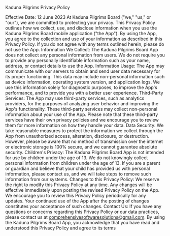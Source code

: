 Kaduna Pilgrims Privacy Policy

Effective Date: 12 June 2023
At Kaduna Pilgrims Board ("we," "us," or "our"), we are committed to protecting your privacy. This Privacy Policy outlines how we collect, use, and disclose information when you use the Kaduna Pilgrims Board mobile application ("the App").
By using the App, you agree to the collection and use of your information as described in this Privacy Policy. If you do not agree with any terms outlined herein, please do not use the App.
Information We Collect:
The Kaduna Pilgrims Board App does not collect any personal information from users. We do not require you to provide any personally identifiable information such as your name, address, or contact details to use the App.
Information Usage:
The App may communicate with our servers to obtain and send user data necessary for its proper functioning. This data may include non-personal information such as device information, operating system version, and application logs. We use this information solely for diagnostic purposes, to improve the App's performance, and to provide you with a better user experience.
Third-Party Services:
The App may use third-party services, such as analytics providers, for the purposes of analyzing user behavior and improving the App's functionality. These third-party services may collect non-personal information about your use of the App. Please note that these third-party services have their own privacy policies and we encourage you to review them for more information on how they handle your data.
Data Security:
We take reasonable measures to protect the information we collect through the App from unauthorized access, alteration, disclosure, or destruction. However, please be aware that no method of transmission over the internet or electronic storage is 100% secure, and we cannot guarantee absolute security.
Children's Privacy:
The Kaduna Pilgrims Board App is not intended for use by children under the age of 13. We do not knowingly collect personal information from children under the age of 13. If you are a parent or guardian and believe that your child has provided us with personal information, please contact us, and we will take steps to remove such information from our systems.
Changes to this Privacy Policy:
We reserve the right to modify this Privacy Policy at any time. Any changes will be effective immediately upon posting the revised Privacy Policy on the App. We encourage you to review this Privacy Policy periodically for any updates. Your continued use of the App after the posting of changes constitutes your acceptance of such changes.
Contact Us:
If you have any questions or concerns regarding this Privacy Policy or our data practices, please contact us at comprehensivesoftwaresolutions@gmail.com.
By using the Kaduna Pilgrims Board App, you acknowledge that you have read and understood this Privacy Policy and agree to its terms
